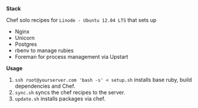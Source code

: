 **Stack**

Chef solo recipes for `Linode - Ubuntu 12.04 LTS` that sets up

- Nginx
- Unicorn
- Postgres
- rbenv to manage rubies
- Foreman for process management via Upstart

**Usage**

1. `ssh root@yourserver.com 'bash -s' < setup.sh` installs base ruby, build dependencies and Chef.
2. `sync.sh` syncs the chef recipes to the server.
3. `update.sh` installs packages via chef.